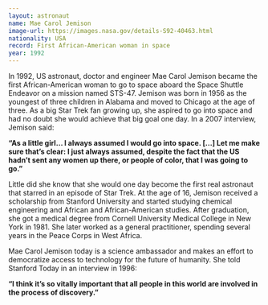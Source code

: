 ```yaml
---
layout: astronaut
name: Mae Carol Jemison
image-url: https://images.nasa.gov/details-S92-40463.html
nationality: USA
record: First African-American woman in space
year: 1992
---
```


In 1992, US astronaut, doctor and engineer Mae Carol Jemison became the first African-American woman to go to space aboard the Space Shuttle Endeavor on a mission named STS-47. Jemison was born in 1956 as the youngest of three children in Alabama and moved to Chicago at the age of three. As a big Star Trek fan growing up, she aspired to go into space and had no doubt she would achieve that big goal one day. In a 2007 interview, Jemison said:

**“As a little girl… I always assumed I would go into space. [...] Let me make sure that’s clear: I just always assumed, despite the fact that the US hadn’t sent any women up there, or people of color, that I was going to go.”**

Little did she know that she would one day become the first real astronaut that starred in an episode of Star Trek. At the age of 16, Jemison received a scholarship from Stanford University and started studying chemical engineering and African and African-American studies. After graduation, she got a medical degree from Cornell University Medical College in New York in 1981. She later worked as a general practitioner, spending several years in the Peace Corps in West Africa. 

Mae Carol Jemison today is a science ambassador and makes an effort to democratize access to technology for the future of humanity. She told Stanford Today in an interview in 1996:

**“I think it’s so vitally important that all people in this world are involved in the process of discovery.”**
